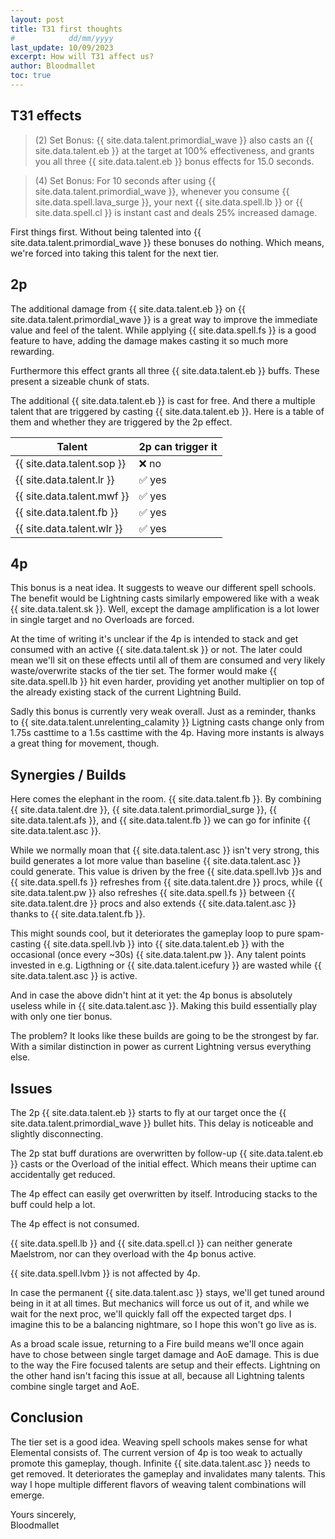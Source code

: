 ```yaml
---
layout: post
title: T31 first thoughts
#            dd/mm/yyyy
last_update: 10/09/2023
excerpt: How will T31 affect us?
author: Bloodmallet
toc: true
---
```


## T31 effects
> (2) Set Bonus: {{ site.data.talent.primordial_wave }} also casts an {{ site.data.talent.eb }} at the target at 100% effectiveness, and grants you all three {{ site.data.talent.eb }} bonus effects for 15.0 seconds.

> (4) Set Bonus: For 10 seconds after using {{ site.data.talent.primordial_wave }}, whenever you consume {{ site.data.spell.lava_surge }}, your next {{ site.data.spell.lb }} or {{ site.data.spell.cl }} is instant cast and deals 25% increased damage.

First things first. Without being talented into {{ site.data.talent.primordial_wave }} these bonuses do nothing.
Which means, we're forced into taking this talent for the next tier.


## 2p
The additional damage from {{ site.data.talent.eb }} on {{ site.data.talent.primordial_wave }} is a great way to improve the immediate value and feel of the talent.
While applying {{ site.data.spell.fs }} is a good feature to have, adding the damage makes casting it so much more rewarding.

Furthermore this effect grants all three {{ site.data.talent.eb }} buffs. These present a sizeable chunk of stats.

The additional {{ site.data.talent.eb }} is cast for free. And there a multiple talent that are triggered by casting {{ site.data.talent.eb }}.
Here is a table of them and whether they are triggered by the 2p effect.

Talent | 2p can trigger it
--- | ---
{{ site.data.talent.sop }} | ❌ no
{{ site.data.talent.lr }} | ✅ yes
{{ site.data.talent.mwf }} | ✅ yes
{{ site.data.talent.fb }} | ✅ yes
{{ site.data.talent.wlr }} | ✅ yes

## 4p
This bonus is a neat idea. It suggests to weave our different spell schools.
The benefit would be Lightning casts similarly empowered like with a weak {{ site.data.talent.sk }}.
Well, except the damage amplification is a lot lower in single target and no Overloads are forced.

At the time of writing it's unclear if the 4p is intended to stack and get consumed with an active {{ site.data.talent.sk }} or not.
The later could mean we'll sit on these effects until all of them are consumed and very likely waste/overwrite stacks of the tier set.
The former would make {{ site.data.spell.lb }} hit even harder, providing yet another multiplier on top of the already existing stack of the current Lightning Build.

Sadly this bonus is currently very weak overall.
Just as a reminder, thanks to {{ site.data.talent.unrelenting_calamity }} Ligtning casts change only from 1.75s casttime to a 1.5s casttime with the 4p.
Having more instants is always a great thing for movement, though.

## Synergies / Builds
Here comes the elephant in the room. {{ site.data.talent.fb }}.
By combining {{ site.data.talent.dre }}, {{ site.data.talent.primordial_surge }}, {{ site.data.talent.afs }}, and {{ site.data.talent.fb }} we can go for infinite {{ site.data.talent.asc }}.

While we normally moan that {{ site.data.talent.asc }} isn't very strong, this build generates a lot more value than baseline {{ site.data.talent.asc }} could generate.
This value is driven by the free {{ site.data.spell.lvb }}s and {{ site.data.spell.fs }} refreshes from {{ site.data.talent.dre }} procs,
while {{ site.data.talent.pw }} also refreshes {{ site.data.spell.fs }} between {{ site.data.talent.dre }} procs and also extends {{ site.data.talent.asc }} thanks to {{ site.data.talent.fb }}.

This might sounds cool, but it deteriorates the gameplay loop to pure spam-casting {{ site.data.spell.lvb }} into {{ site.data.talent.eb }} with the occasional (once every ~30s) {{ site.data.talent.pw }}.
Any talent points invested in e.g. Ligthning or {{ site.data.talent.icefury }} are wasted while {{ site.data.talent.asc }} is active.

And in case the above didn't hint at it yet: the 4p bonus is absolutely useless while in {{ site.data.talent.asc }}. Making this build essentially play with only one tier bonus.

The problem? It looks like these builds are going to be the strongest by far. With a similar distinction in power as current Lightning versus everything else.


## Issues
The 2p {{ site.data.talent.eb }} starts to fly at our target once the {{ site.data.talent.primordial_wave }} bullet hits.
This delay is noticeable and slightly disconnecting.

The 2p stat buff durations are overwritten by follow-up {{ site.data.talent.eb }} casts or the Overload of the initial effect.
Which means their uptime can accidentally get reduced.

The 4p effect can easily get overwritten by itself. Introducing stacks to the buff could help a lot.

The 4p effect is not consumed.

{{ site.data.spell.lb }} and {{ site.data.spell.cl }} can neither generate Maelstrom, nor can they overload with the 4p bonus active.

{{ site.data.spell.lvbm }} is not affected by 4p.

In case the permanent {{ site.data.talent.asc }} stays, we'll get tuned around being in it at all times.
But mechanics will force us out of it, and while we wait for the next proc, we'll quickly fall off the expected target dps.
I imagine this to be a balancing nightmare, so I hope this won't go live as is.

As a broad scale issue, returning to a Fire build means we'll once again have to chose between single target damage and AoE damage.
This is due to the way the Fire focused talents are setup and their effects. 
Lightning on the other hand isn't facing this issue at all, because all Lightning talents combine single target and AoE.


## Conclusion
The tier set is a good idea. Weaving spell schools makes sense for what Elemental consists of.
The current version of 4p is too weak to actually promote this gameplay, though.
Infinite {{ site.data.talent.asc }} needs to get removed. It deteriorates the gameplay and invalidates many talents.
This way I hope multiple different flavors of weaving talent combinations will emerge.

Yours sincerely,<br/>
Bloodmallet
